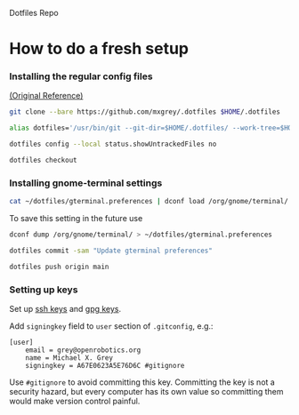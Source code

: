Dotfiles Repo

# How to do a fresh setup

### Installing the regular config files
[(Original Reference)](https://www.ackama.com/what-we-think/the-best-way-to-store-your-dotfiles-a-bare-git-repository-explained/)

```bash
git clone --bare https://github.com/mxgrey/.dotfiles $HOME/.dotfiles
```

```bash
alias dotfiles='/usr/bin/git --git-dir=$HOME/.dotfiles/ --work-tree=$HOME'
```

```bash
dotfiles config --local status.showUntrackedFiles no
```

```bash
dotfiles checkout
```

### Installing gnome-terminal settings

```bash
cat ~/dotfiles/gterminal.preferences | dconf load /org/gnome/terminal/
```

To save this setting in the future use

```bash
dconf dump /org/gnome/terminal/ > ~/dotfiles/gterminal.preferences
```

```bash
dotfiles commit -sam "Update gterminal preferences"
```

```bash
dotfiles push origin main
```

### Setting up keys

Set up [ssh keys](https://docs.github.com/en/authentication/connecting-to-github-with-ssh) and [gpg keys](https://docs.github.com/en/authentication/managing-commit-signature-verification).

Add `signingkey` field to `user` section of `.gitconfig`, e.g.:

```
[user]
	email = grey@openrobotics.org
	name = Michael X. Grey
	signingkey = A67E0623A5E76D6C #gitignore
```

Use `#gitignore` to avoid committing this key.
Committing the key is not a security hazard, but every computer has its own value so committing them would make version control painful.
